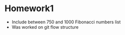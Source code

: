 # Homework1 

- Include between 750 and 1000 Fibonacci numbers list
- Was worked on git flow structure
